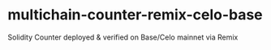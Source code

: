 # multichain-counter-remix-celo-base
Solidity Counter deployed &amp; verified on Base/Celo mainnet via Remix
